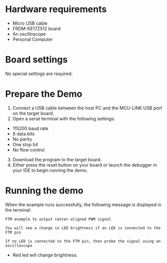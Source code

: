 Hardware requirements
=====================
- Micro USB cable
- FRDM-KE17Z512 board
- An oscilloscope
- Personal Computer

Board settings
==============
No special settings are required.

Prepare the Demo
================
1.  Connect a USB cable between the host PC and the MCU-LINK USB port on the target board.
2.  Open a serial terminal with the following settings:
   - 115200 baud rate
   - 8 data bits
   - No parity
   - One stop bit
   - No flow control
3. Download the program to the target board.
4. Either press the reset button on your board or launch the debugger in your IDE to begin running the demo.

Running the demo
================
When the example runs successfully, the following message is displayed in the terminal:

~~~~~~~~~~~~~~~~~~~~~~~
FTM example to output center-aligned PWM signal

You will see a change in LED brightness if an LED is connected to the FTM pin

If no LED is connected to the FTM pin, then probe the signal using an oscilloscope
~~~~~~~~~~~~~~~~~~~~~~~
- Red led will change brightness.
